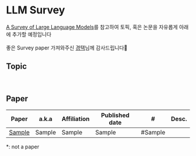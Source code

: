 # LLM Survey
[A Survey of Large Language Models](https://arxiv.org/abs/2303.18223)를 참고하여 토픽, 혹은 논문을 자유롭게 아래에 추가할 예정입니다<br><br>
좋은 Survey paper 가져와주신 [경택]()님께 감사드립니다🤗

## Topic
<br>

## Paper
<div align="center">
  
| Paper | a.k.a | Affiliation | Published date | # | Desc.|
|-------|-------|-------------|----------------|---|------|
[Sample](https://www.youtube.com/c/rusticsnob) | Sample | Sample | Sample | \#Sample


</div>

\*: not a paper
